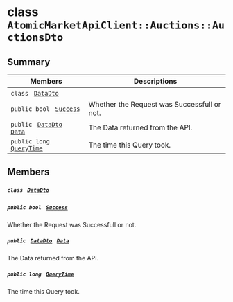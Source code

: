 # class `AtomicMarketApiClient::Auctions::AuctionsDto` 

## Summary

 Members                                | Descriptions                                
----------------------------------------|---------------------------------------------
`class ` [`DataDto`](.github/workflows/documentation/md/AtomicMarketApiClient--Auctions--AuctionsDto--DataDto.md#class_atomic_market_api_client_1_1_auctions_1_1_auctions_dto_1_1_data_dto)        | 
`public bool ` [`Success`](#class_atomic_market_api_client_1_1_auctions_1_1_auctions_dto_1a506fb037fbb6bfe8f254c021a2c3cfac) | Whether the Request was Successfull or not.
`public ` [`DataDto`](.github/workflows/documentation/md/AtomicMarketApiClient--Auctions--AuctionsDto--DataDto.md#class_atomic_market_api_client_1_1_auctions_1_1_auctions_dto_1_1_data_dto)` ` [`Data`](#class_atomic_market_api_client_1_1_auctions_1_1_auctions_dto_1a6ed89521b3da4f30d2ab82c36d0afd13) | The Data returned from the API.
`public long ` [`QueryTime`](#class_atomic_market_api_client_1_1_auctions_1_1_auctions_dto_1a6cc7a06930fbe1e28eb7eed2599015c9) | The time this Query took.

## Members

##### `class ` [`DataDto`](.github/workflows/documentation/md/AtomicMarketApiClient--Auctions--AuctionsDto--DataDto.md#class_atomic_market_api_client_1_1_auctions_1_1_auctions_dto_1_1_data_dto) 

##### `public bool ` [`Success`](#class_atomic_market_api_client_1_1_auctions_1_1_auctions_dto_1a506fb037fbb6bfe8f254c021a2c3cfac) 

Whether the Request was Successfull or not.

##### `public ` [`DataDto`](.github/workflows/documentation/md/AtomicMarketApiClient--Auctions--AuctionsDto--DataDto.md#class_atomic_market_api_client_1_1_auctions_1_1_auctions_dto_1_1_data_dto)` ` [`Data`](#class_atomic_market_api_client_1_1_auctions_1_1_auctions_dto_1a6ed89521b3da4f30d2ab82c36d0afd13) 

The Data returned from the API.

##### `public long ` [`QueryTime`](#class_atomic_market_api_client_1_1_auctions_1_1_auctions_dto_1a6cc7a06930fbe1e28eb7eed2599015c9) 

The time this Query took.

